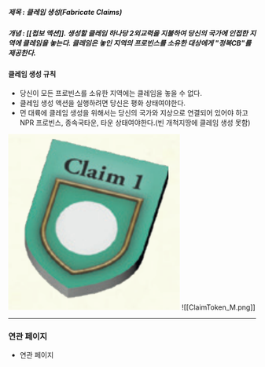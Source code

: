 ##### 제목 : 클레임 생성(Fabricate Claims)
##### 개념 : [[첩보 액션]]. 생성할 클레임 하나당 2외교력을 지불하여 당신의 국가에 인접한 지역에 클레임을 놓는다. 클레임은 놓인 지역의 프로빈스를 소유한 대상에게  "정복CB"를 제공한다.

#### 클레임 생성 규칙
- 당신이 모든 프로빈스를 소유한 지역에는 클레임을 놓을 수 없다.
- 클레임 생성 액션을 실행하려면 당신은 평화 상태여야한다.
- 먼 대륙에 클레임 생성을 위해서는 당신의 국가와 지상으로 연결되어 있어야 하고 NPR 프로빈스, 종속국타운, 타운 상태여야한다.(빈 개척지땅에 클레임 생성 못함)

<img src="\Assets\ClaimToken_M.png"/>
![[ClaimToken_M.png]]


--- 

### 연관 페이지
- 연관 페이지
